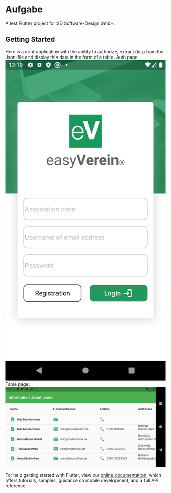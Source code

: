 # Aufgabe

A test Flutter project for SD Software-Design GmbH.

## Getting Started

Here is a mini-application with the ability to authorize, extract data from the Json-file and display this data in the form of a table.
Auth page:
![_](/.readme_images/auth_screenshot.png?raw=true "Optional Title")
Table page:
![_](/.readme_images/table_screenshot.png?raw=true "Optional Title")

For help getting started with Flutter, view our
[online documentation](https://flutter.dev/docs), which offers tutorials,
samples, guidance on mobile development, and a full API reference.